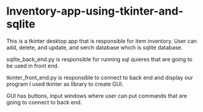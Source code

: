 # Inventory-app-using-tkinter-and-sqlite
This is a tkinter desktop app that is responsible for item inventory.
User can add, delete, and update, and serch database which is sqlite database.

sqlite_back_end.py is responsible for running sql quieres that are going to be used
in front end.

tkinter_front_end.py is responsible to connect to back end and display our program
I used tkinter as library to create GUI. 

GUI has buttons, input windows where user can put commands that are going to connect 
to back end.
